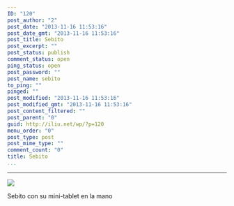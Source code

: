 ```yaml
---
ID: "120"
post_author: "2"
post_date: "2013-11-16 11:53:16"
post_date_gmt: "2013-11-16 11:53:16"
post_title: Sebito
post_excerpt: ""
post_status: publish
comment_status: open
ping_status: open
post_password: ""
post_name: sebito
to_ping: ""
pinged: ""
post_modified: "2013-11-16 11:53:16"
post_modified_gmt: "2013-11-16 11:53:16"
post_content_filtered: ""
post_parent: "0"
guid: http://iliu.net/wp/?p=120
menu_order: "0"
post_type: post
post_mime_type: ""
comment_count: "0"
title: Sebito
...
```

---

<img src="{{ site.url }}/img/2013/IMG594.jpg" />

Sebito con su mini-tablet en la mano
